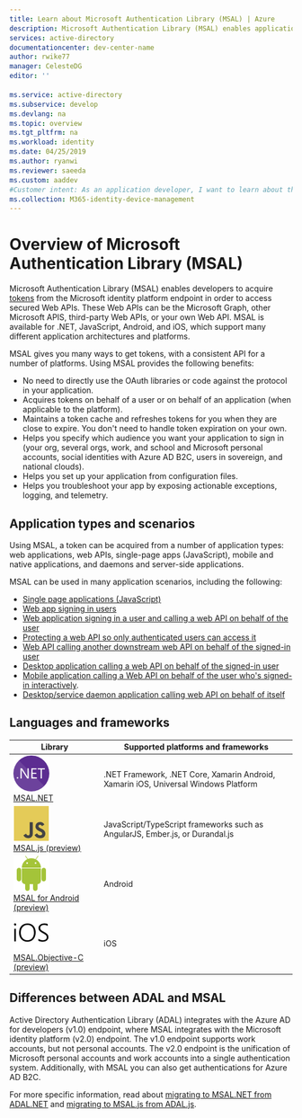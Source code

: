 ```yaml
---
title: Learn about Microsoft Authentication Library (MSAL) | Azure
description: Microsoft Authentication Library (MSAL) enables application developers to acquire tokens in order to call secured Web APIs. These Web APIs can be the Microsoft Graph, other Microsoft APIS, third-party Web APIs, or your own Web API. MSAL supports multiple application architectures and platforms.
services: active-directory
documentationcenter: dev-center-name
author: rwike77
manager: CelesteDG
editor: ''

ms.service: active-directory
ms.subservice: develop
ms.devlang: na
ms.topic: overview
ms.tgt_pltfrm: na
ms.workload: identity
ms.date: 04/25/2019
ms.author: ryanwi
ms.reviewer: saeeda
ms.custom: aaddev
#Customer intent: As an application developer, I want to learn about the Microsoft Authentication Library so I can decide if this platform meets my application development needs and requirements.
ms.collection: M365-identity-device-management
---
```


# Overview of Microsoft Authentication Library (MSAL)
Microsoft Authentication Library (MSAL) enables developers to acquire [tokens](developer-glossary.md#security-token) from the Microsoft identity platform endpoint in order to access secured Web APIs. These Web APIs can be the Microsoft Graph, other Microsoft APIS, third-party Web APIs, or your own Web API. MSAL is available for .NET, JavaScript, Android, and iOS, which support many different application architectures and platforms.

MSAL gives you many ways to get tokens, with a consistent API for a number of platforms. Using MSAL provides the following benefits:

* No need to directly use the OAuth libraries or code against the protocol in your application.
* Acquires tokens on behalf of a user or on behalf of an application (when applicable to the platform).
* Maintains a token cache and refreshes tokens for you when they are close to expire. You don't need to handle token expiration on your own.
* Helps you specify which audience you want your application to sign in (your org, several orgs, work, and school and Microsoft personal accounts, social identities with Azure AD B2C, users in sovereign, and national clouds).
* Helps you set up your application from configuration files.
* Helps you troubleshoot your app by exposing actionable exceptions, logging, and telemetry.

## Application types and scenarios
Using MSAL, a token can be acquired from a number of application types: web applications, web APIs, single-page apps (JavaScript), mobile and native applications, and daemons and server-side applications. 

MSAL can be used in many application scenarios, including the following:

* [Single page applications (JavaScript)](scenario-spa-overview.md) 
* [Web app signing in users](scenario-web-app-sign-user-overview.md)
* [Web application signing in a user and calling a web API on behalf of the user](scenario-web-app-call-api-overview.md)
* [Protecting a web API so only authenticated users can access it](scenario-protected-web-api-overview.md)
* [Web API calling another downstream web API on behalf of the signed-in user](scenario-web-api-call-api-overview.md)
* [Desktop application calling a web API on behalf of the signed-in user](scenario-desktop-overview.md)
* [Mobile application calling a Web API on behalf of the user who's signed-in interactively](scenario-mobile-overview.md).
* [Desktop/service daemon application calling web API on behalf of itself](scenario-daemon-overview.md)

## Languages and frameworks

| Library | Supported platforms and frameworks|
| --- | --- | 
| ![MSAL.NET](media/sample-v2-code/logo_NET.png) <br/>[MSAL.NET](https://github.com/AzureAD/microsoft-authentication-library-for-dotnet)| .NET Framework, .NET Core, Xamarin Android, Xamarin iOS, Universal Windows Platform|
| ![MSAL.js](media/sample-v2-code/logo_js.png) <br/>[MSAL.js (preview)](https://github.com/AzureAD/microsoft-authentication-library-for-js)| JavaScript/TypeScript frameworks such as AngularJS, Ember.js, or Durandal.js|
| ![MSAL for Android](media/sample-v2-code/logo_Android.png) <br/>[MSAL for Android (preview)](https://github.com/AzureAD/microsoft-authentication-library-for-android)|Android|
| ![MSAL for iOS](media/sample-v2-code/logo_iOS.png) <br/>[MSAL.Objective-C (preview)](https://github.com/AzureAD/microsoft-authentication-library-for-objc)|iOS|

## Differences between ADAL and MSAL
Active Directory Authentication Library (ADAL) integrates with the Azure AD for developers (v1.0) endpoint, where MSAL integrates with the Microsoft identity platform (v2.0) endpoint. The v1.0 endpoint supports work accounts, but not personal accounts. The v2.0 endpoint is the unification of Microsoft personal accounts and work accounts into a single authentication system. Additionally, with MSAL you can also get authentications for Azure AD B2C.

For more specific information, read about [migrating to MSAL.NET from ADAL.NET](msal-net-migration.md) and [migrating to MSAL.js from ADAL.js](msal-compare-msal-js-and-adal-js.md).

            